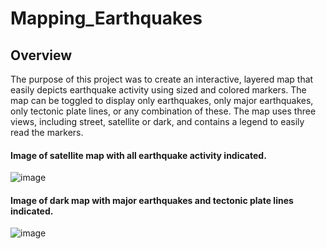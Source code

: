 # Mapping_Earthquakes

## Overview

The purpose of this project was to create an interactive, layered map that easily depicts earthquake activity using sized and colored markers. The map can be toggled to display only earthquakes, only major earthquakes, only tectonic plate lines, or any combination of these. The map uses three views, including street, satellite or dark, and contains a legend to easily read the markers.

#### Image of satellite map with all earthquake activity indicated.
![image](https://user-images.githubusercontent.com/78892035/120942240-9b510f00-c6f5-11eb-88c3-620a2b28ebb3.png)


#### Image of dark map with major earthquakes and tectonic plate lines indicated.
![image](https://user-images.githubusercontent.com/78892035/120942230-883e3f00-c6f5-11eb-9b45-cb433d04bd21.png)
